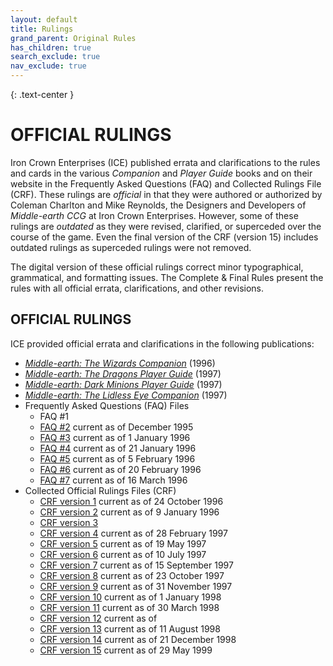 ```yaml
---
layout: default
title: Rulings
grand_parent: Original Rules
has_children: true
search_exclude: true
nav_exclude: true
---
```


{: .text-center }
# OFFICIAL RULINGS

Iron Crown Enterprises (ICE) published errata and clarifications to the rules and cards in the various _Companion_ and _Player Guide_ books and on their website in the Frequently Asked Questions (FAQ) and Collected Rulings File (CRF). These rulings are _official_ in that they were authored or authorized by Coleman Charlton and Mike Reynolds, the Designers and Developers of _Middle-earth CCG_ at Iron Crown Enterprises. However, some of these rulings are _outdated_ as they were revised, clarified, or superceded over the course of the game. Even the final version of the CRF (version 15) includes outdated rulings as superceded rulings were not removed. 

The digital version of these official rulings correct minor typographical, grammatical, and formatting issues. The Complete & Final Rules present the rules with all official errata, clarifications, and other revisions.

## OFFICIAL RULINGS

ICE provided official errata and clarifications in the following publications:

 - [_Middle-earth: The Wizards Companion_](/wizards-companion-rulings.md) (1996)
 - [_Middle-earth: The Dragons Player Guide_](/the-dragons-player-guide-rulings) (1997)
 - [_Middle-earth: Dark Minions Player Guide_](/dark-minions-player-guide-rulings) (1997)
 - [_Middle-earth: The Lidless Eye Companion_](/the-lidless-eye-companion-rulings) (1997)
 - Frequently Asked Questions (FAQ) Files
     - FAQ #1
     - [FAQ #2](/faq-2) current as of December 1995
     - [FAQ #3](/faq-3) current as of 1 January 1996
     - [FAQ #4](/faq-4) current as of 21 January 1996
     - [FAQ #5](/faq-5) current as of 5 February 1996
     - [FAQ #6](/faq-6) current as of 20 February 1996
     - [FAQ #7](/faq-7) current as of 16 March 1996
 - Collected Official Rulings Files (CRF)
     - [CRF version 1](/crf-1) current as of 24 October 1996
     - [CRF version 2](/crf-2) current as of 9 January 1996
     - [CRF version 3](/crf-3)
     - [CRF version 4](/crf-4) current as of 28 February 1997 
     - [CRF version 5](/crf-5) current as of 19 May 1997
     - [CRF version 6](/crf-6) current as of 10 July 1997
     - [CRF version 7](/crf-7) current as of 15 September 1997
     - [CRF version 8](/crf-8) current as of 23 October 1997
     - [CRF version 9](/crf-9) current as of 31 November 1997
     - [CRF version 10](/crf-10) current as of 1 January 1998
     - [CRF version 11](/crf-11) current as of 30 March 1998
     - [CRF version 12](/crf-12) current as of 
     - [CRF version 13](/crf-13) current as of 11 August 1998
     - [CRF version 14](/crf-14) current as of 21 December 1998
     - [CRF version 15](/crf-15) current as of 29 May 1999
